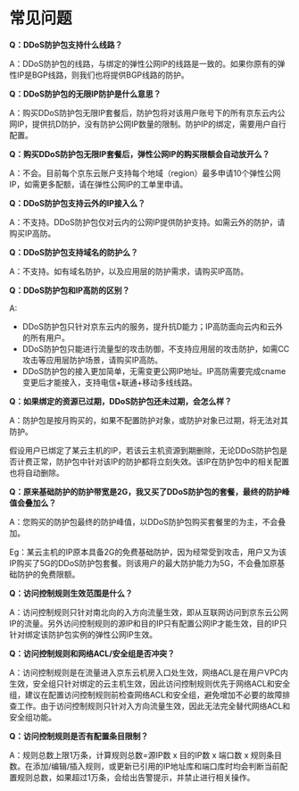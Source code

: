 # 常见问题

**Q：DDoS防护包支持什么线路？**

A：DDoS防护包的线路，与绑定的弹性公网IP的线路是一致的。如果你原有的弹性IP是BGP线路，则我们也将提供BGP线路的防护。

**Q：DDoS防护包的无限IP防护是什么意思？**

A：购买DDoS防护包无限IP套餐后，防护包将对该用户账号下的所有京东云内公网IP，提供抗D防护，没有防护公网IP数量的限制。防护IP的绑定，需要用户自行配置。

**Q：购买DDoS防护包无限IP套餐后，弹性公网IP的购买限额会自动放开么？**

A：不会。目前每个京东云账户支持每个地域（region）最多申请10个弹性公网IP，如需更多配额，请在弹性公网IP的工单里申请。

**Q：DDoS防护包支持云外的IP接入么？**

A：不支持。DDoS防护包仅对云内的公网IP提供防护支持。如需云外的防护，请购买IP高防。

**Q：DDoS防护包支持域名的防护么？**

A：不支持。如有域名防护，以及应用层的防护需求，请购买IP高防。

**Q：DDoS防护包和IP高防的区别？**

A:

- DDoS防护包只针对京东云内的服务，提升抗D能力；IP高防面向云内和云外的所有用户。
- DDoS防护包只能进行流量型的攻击防御，不支持应用层的攻击防护，如需CC攻击等应用层防护场景，请购买IP高防。
- DDoS防护包的接入更加简单，无需变更公网IP地址。IP高防需要完成cname变更后才能接入，支持电信+联通+移动多线线路。

**Q：如果绑定的资源已过期，DDoS防护包还未过期，会怎么样？**

A：防护包是按月购买的，如果不配置防护对象，或防护对象已过期，将无法对其防护。

假设用户已绑定了某云主机的IP，若该云主机资源到期删除，无论DDoS防护包是否计费正常，防护包中针对该IP的防护都将立刻失效。该IP在防护包中的相关配置也将自动删除。

**Q：原来基础防护的防护带宽是2G，我又买了DDoS防护包的套餐，最终的防护峰值会叠加么？**

A：您购买的防护包最终的防护峰值，以DDoS防护包购买套餐里的为主，不会叠加。

Eg：某云主机的IP原本具备2G的免费基础防护，因为经常受到攻击，用户又为该IP购买了5G的DDoS防护包套餐。则该用户的最大防护能力为5G，不会叠加原基础防护的免费限额。

**Q：访问控制规则生效范围是什么？**

A：访问控制规则只针对南北向的入方向流量生效，即从互联网访问到京东云公网IP的流量。另外访问控制规则的源IP和目的IP只有配置公网IP才能生效，目的IP只针对绑定该防护包实例的弹性公网IP生效。

**Q：访问控制规则和网络ACL/安全组是否冲突？**

A：访问控制规则是在流量进入京东云机房入口处生效，网络ACL是在用户VPC内生效，安全组只针对绑定的云主机生效，因此访问控制规则优先于网络ACL和安全组，建议在配置访问控制规则前检查网络ACL和安全组，避免增加不必要的故障排查工作。由于访问控制规则只针对入方向流量生效，因此无法完全替代网络ACL和安全组功能。

**Q：访问控制规则是否有配置条目限制？**

A：规则总数上限1万条，计算规则总数=源IP数 x 目的IP数 x 端口数 x 规则条目数。在添加/编辑/插入规则，或更新已引用的IP地址库和端口库时均会判断当前配置规则总数，如果超过1万条，会给出告警提示，并禁止进行相关操作。
